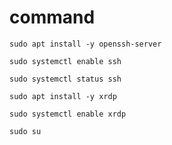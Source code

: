 # command



    sudo apt install -y openssh-server

    sudo systemctl enable ssh

    sudo systemctl status ssh

    sudo apt install -y xrdp

    sudo systemctl enable xrdp

    sudo su
